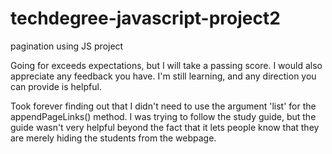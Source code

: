 # techdegree-javascript-project2
 pagination using JS project

Going for exceeds expectations, but I will take a passing score. I would also appreciate any feedback you have. I'm still learning, and any direction you can provide is helpful.

Took forever finding out that I didn't need to use the argument 'list' for the appendPageLinks() method. I was trying to follow the study guide, but the guide wasn't very helpful beyond the fact that it lets people know that they are merely hiding the students from the webpage.